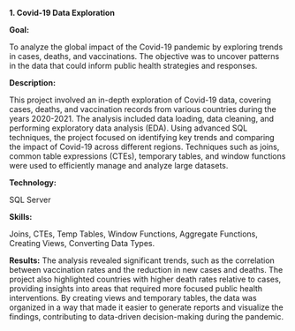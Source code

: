 

**1. Covid-19 Data Exploration**

**Goal:**

To analyze the global impact of the Covid-19 pandemic by exploring trends in cases, deaths, and vaccinations. The objective was to uncover patterns in the data that could 
inform public health strategies and responses.

**Description:**

This project involved an in-depth exploration of Covid-19 data, covering cases, deaths, and vaccination records from various countries during the years 2020-2021.
The analysis included data loading, data cleaning, and performing exploratory data analysis (EDA). Using advanced SQL techniques, the project focused on identifying
key trends and comparing the impact of Covid-19 across different regions. Techniques such as joins, common table expressions (CTEs), temporary tables, and window functions
were used to efficiently manage and analyze large datasets.

**Technology:**

SQL Server

**Skills:**

Joins, CTEs, Temp Tables, Window Functions, Aggregate Functions, Creating Views, Converting Data Types.

**Results:**
The analysis revealed significant trends, such as the correlation between vaccination rates and the reduction in new cases and deaths. The project also highlighted countries with
higher death rates relative to cases, providing insights into areas that required more focused public health interventions. By creating views and temporary tables, the data was
organized in a way that made it easier to generate reports and visualize the findings, contributing to data-driven decision-making during the pandemic.
